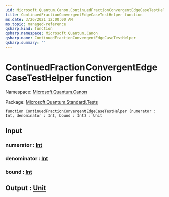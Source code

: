 ```yaml
---
uid: Microsoft.Quantum.Canon.ContinuedFractionConvergentEdgeCaseTestHelper
title: ContinuedFractionConvergentEdgeCaseTestHelper function
ms.date: 3/26/2021 12:00:00 AM
ms.topic: managed-reference
qsharp.kind: function
qsharp.namespace: Microsoft.Quantum.Canon
qsharp.name: ContinuedFractionConvergentEdgeCaseTestHelper
qsharp.summary: ''
---
```


# ContinuedFractionConvergentEdgeCaseTestHelper function

Namespace: [Microsoft.Quantum.Canon](xref:Microsoft.Quantum.Canon)

Package: [Microsoft.Quantum.Standard.Tests](https://nuget.org/packages/Microsoft.Quantum.Standard.Tests)




```qsharp
function ContinuedFractionConvergentEdgeCaseTestHelper (numerator : Int, denominator : Int, bound : Int) : Unit
```


## Input

### numerator : [Int](xref:microsoft.quantum.lang-ref.int)




### denominator : [Int](xref:microsoft.quantum.lang-ref.int)




### bound : [Int](xref:microsoft.quantum.lang-ref.int)





## Output : [Unit](xref:microsoft.quantum.lang-ref.unit)

